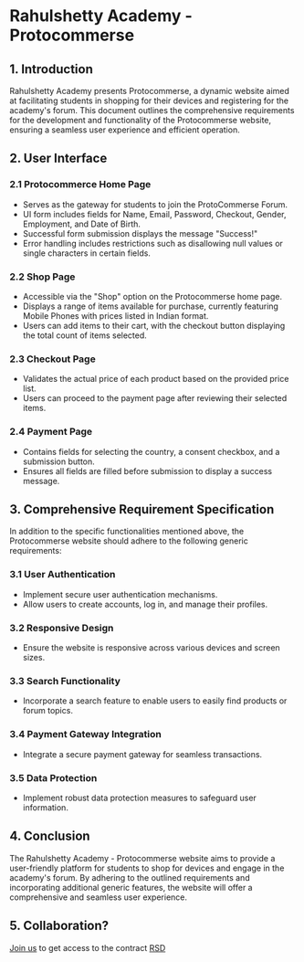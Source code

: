 Rahulshetty Academy - Protocommerse
=============================================================================

1\. Introduction
----------------

Rahulshetty Academy presents Protocommerse, a dynamic website aimed at facilitating students in shopping for their devices and registering for the academy's forum. This document outlines the comprehensive requirements for the development and functionality of the Protocommerse website, ensuring a seamless user experience and efficient operation.

2\. User Interface
------------------

### 2.1 Protocommerce Home Page

*   Serves as the gateway for students to join the ProtoCommerse Forum.
*   UI form includes fields for Name, Email, Password, Checkout, Gender, Employment, and Date of Birth.
*   Successful form submission displays the message "Success!"
*   Error handling includes restrictions such as disallowing null values or single characters in certain fields.

### 2.2 Shop Page

*   Accessible via the "Shop" option on the Protocommerse home page.
*   Displays a range of items available for purchase, currently featuring Mobile Phones with prices listed in Indian format.
*   Users can add items to their cart, with the checkout button displaying the total count of items selected.

### 2.3 Checkout Page

*   Validates the actual price of each product based on the provided price list.
*   Users can proceed to the payment page after reviewing their selected items.

### 2.4 Payment Page

*   Contains fields for selecting the country, a consent checkbox, and a submission button.
*   Ensures all fields are filled before submission to display a success message.

3\. Comprehensive Requirement Specification
-------------------------------------------

In addition to the specific functionalities mentioned above, the Protocommerse website should adhere to the following generic requirements:

### 3.1 User Authentication

*   Implement secure user authentication mechanisms.
*   Allow users to create accounts, log in, and manage their profiles.

### 3.2 Responsive Design

*   Ensure the website is responsive across various devices and screen sizes.

### 3.3 Search Functionality

*   Incorporate a search feature to enable users to easily find products or forum topics.

### 3.4 Payment Gateway Integration

*   Integrate a secure payment gateway for seamless transactions.

### 3.5 Data Protection

*   Implement robust data protection measures to safeguard user information.

4\. Conclusion
--------------

The Rahulshetty Academy - Protocommerse website aims to provide a user-friendly platform for students to shop for devices and engage in the academy's forum. By adhering to the outlined requirements and incorporating additional generic features, the website will offer a comprehensive and seamless user experience.

5\. Collaboration?
--------------
<a href="https://forms.office.com/pages/responsepage.aspx?id=DQSIkWdsW0yxEjajBLZtrQAAAAAAAAAAAAN__iolOkRUNlUxV0FVSTdKRTA2UENPQ0IxQTZQNzhRNy4u">Join us</a> to get access to the contract <a href="https://webdevelopementcourse.atlassian.net/wiki/x/AwA3Aw"> RSD </a>
